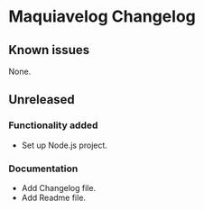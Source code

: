 # Maquiavelog Changelog

## Known issues

None.

## Unreleased

### Functionality added

- Set up Node.js project.

### Documentation

- Add Changelog file.
- Add Readme file.
